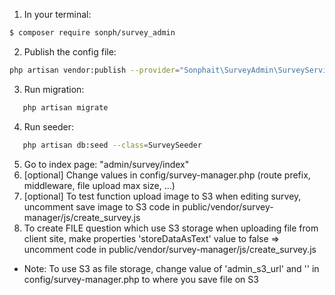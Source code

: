1) In your terminal:

``` bash
$ composer require sonph/survey_admin
```

2) Publish the config file:

```bash
php artisan vendor:publish --provider="Sonphait\SurveyAdmin\SurveyServiceProvider"
```

3) Run migration:
```bash
   php artisan migrate
```

4) Run seeder:
```bash
   php artisan db:seed --class=SurveySeeder
```

5) Go to index page: "admin/survey/index"
6) [optional] Change values in config/survey-manager.php (route prefix, middleware, file upload max size, ...)
7) [optional] To test function upload image to S3 when editing survey, uncomment save image to S3 code in public/vendor/survey-manager/js/create_survey.js
8) To create FILE question which use S3 storage when uploading file from client site, make properties 'storeDataAsText' value to false => uncomment code in public/vendor/survey-manager/js/create_survey.js
* Note: To use S3 as file storage, change value of 'admin_s3_url' and '' in config/survey-manager.php to where you save file on S3